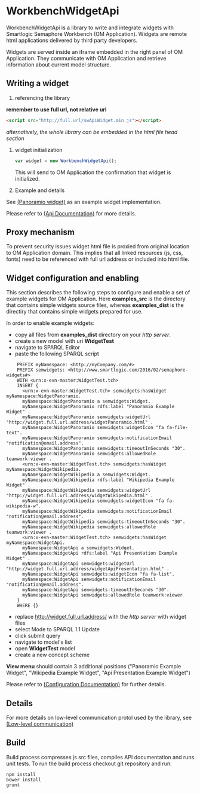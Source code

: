 # WorkbenchWidgetApi
  WorkbenchWidgetApi is a library to write and integrate widgets with 
  Smartlogic Semaphore Workbench (OM Application). 
  Widgets are remote html applications delivered by third party developers.

  Widgets are served inside an iframe embedded in the right panel of OM Application. 
  They communicate with OM Application and retrieve information about current 
  model structure.
  
## Writing a widget
1. referencing the library
  
  __remember to use full url, not relative url__
  
  ```html
  <script src="http://full.url/swApiWidget.min.js"></script>
  ```
    
   *alternatively, the whole library can be embedded in the html file head section*

1. widget initialization
   
   ```javascript
   var widget = new WorkbenchWidgetApi();
   ```
   
   This will send to OM Application the confirmation that widget is initialized.
    
1. Example and details

See [(Panoramio widget)](examples_src/widgetPanoramio.html) as an example widget implementation.

Please refer to [(Api Documentation)](doc/ApiDocumentation.md) for more details.

## Proxy mechanism
  To prevent security issues widget html file is proxied from original location to OM Application domain.
  This implies that all linked resources (js, css, fonts) need to be referenced with full url address or included into html file.
   
## Widget configuration and enabling

    
This section describes the following steps to configure and enable a set of 
example widgets for OM Application. Here __examples_src__ is the directory that 
contains simple widgets source files, whereas __examples_dist__ is the directiry 
that contains simple widgets prepared for use.

  In order to enable example widgets:
  
  - copy all files from __examples_dist__ directory on your *http server*.
  - create s new model with uri  __WidgetTest__
  - navigate to SPARQL Editor
  - paste the following SPARQL script
  
```
    PREFIX myNamespace: <http://myCompany.com/#> 
    PREFIX semwidgets: <http://www.smartlogic.com/2016/02/semaphore-widgets#> 
    WITH <urn:x-evn-master:WidgetTest.tch> 
    INSERT {
      <urn:x-evn-master:WidgetTest.tch> semwidgets:hasWidget myNamespace:WidgetPanoramio.   
      myNamespace:WidgetPanoramio a semwidgets:Widget.
      myNamespace:WidgetPanoramio rdfs:label "Panoramio Example Widget" .
      myNamespace:WidgetPanoramio semwidgets:widgetUrl "http://widget.full.url.address/widgetPanoramio.html" .
      myNamespace:WidgetPanoramio semwidgets:widgetIcon "fa fa-file-text".
      myNamespace:WidgetPanoramio semwidgets:notificationEmail "notification@email.address".
      myNamespace:WidgetPanoramio semwidgets:timeoutInSeconds "30".
      myNamespace:WidgetPanoramio semwidgets:allowedRole teamwork:viewer .
      <urn:x-evn-master:WidgetTest.tch> semwidgets:hasWidget myNamespace:WidgetWikipedia.   
      myNamespace:WidgetWikipedia a semwidgets:Widget.
      myNamespace:WidgetWikipedia rdfs:label "Wikipedia Example Widget" .
      myNamespace:WidgetWikipedia semwidgets:widgetUrl "http://widget.full.url.address/widgetWikipedia.html" .
      myNamespace:WidgetWikipedia semwidgets:widgetIcon "fa fa-wikipedia-w".
      myNamespace:WidgetWikipedia semwidgets:notificationEmail "notification@email.address".
      myNamespace:WidgetWikipedia semwidgets:timeoutInSeconds "30".
      myNamespace:WidgetWikipedia semwidgets:allowedRole teamwork:viewer .
      <urn:x-evn-master:WidgetTest.tch> semwidgets:hasWidget myNamespace:WidgetApi.   
      myNamespace:WidgetApi a semwidgets:Widget.
      myNamespace:WidgetApi rdfs:label "Api Presentation Example Widget" .
      myNamespace:WidgetApi semwidgets:widgetUrl "http://widget.full.url.address/widgetApiPresentation.html" .
      myNamespace:WidgetApi semwidgets:widgetIcon "fa fa-list".
      myNamespace:WidgetApi semwidgets:notificationEmail "notification@email.address".
      myNamespace:WidgetApi semwidgets:timeoutInSeconds "30".
      myNamespace:WidgetApi semwidgets:allowedRole teamwork:viewer
    }
    WHERE {}
```
  
  
  - replace http://widget.full.url.address/ with the *http server* with widget files
  - select Mode to SPARQL 1.1 Update
  - click submit query
  - navigate to model's list
  - open __WidgetTest__ model
  - create a new concept scheme
  
  __View menu__ should contain 3 additional positions 
  ("Panoramio Example Widget", "Wikipedia Example Widget", "Api Presentation Example Widget")
 
Please refer to [(Configuration Documentation)](doc/Configuration.md) for further details.
 
## Details

For more details on low-level communication protol used by the library, see [(Low-level communication)](doc/Communication.md)
 
## Build

Build process compresses js src files, compiles API documentation and runs unit tests.
To run the build process checkout git repository and run: 

```
npm install
bower install
grunt
```
